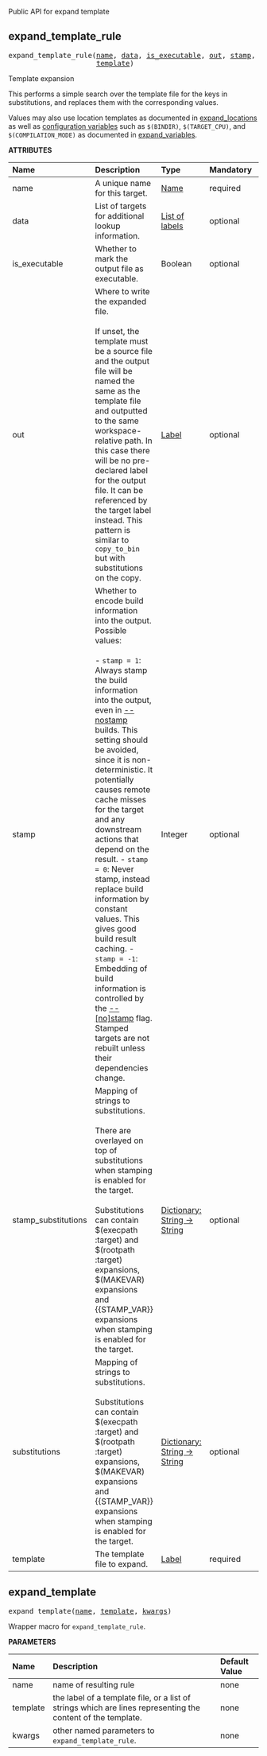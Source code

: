 <!-- Generated with Stardoc: http://skydoc.bazel.build -->

Public API for expand template

<a id="expand_template_rule"></a>

## expand_template_rule

<pre>
expand_template_rule(<a href="#expand_template_rule-name">name</a>, <a href="#expand_template_rule-data">data</a>, <a href="#expand_template_rule-is_executable">is_executable</a>, <a href="#expand_template_rule-out">out</a>, <a href="#expand_template_rule-stamp">stamp</a>, <a href="#expand_template_rule-stamp_substitutions">stamp_substitutions</a>, <a href="#expand_template_rule-substitutions">substitutions</a>,
                     <a href="#expand_template_rule-template">template</a>)
</pre>

Template expansion

This performs a simple search over the template file for the keys in substitutions,
and replaces them with the corresponding values.

Values may also use location templates as documented in
[expand_locations](https://github.com/aspect-build/bazel-lib/blob/main/docs/expand_make_vars.md#expand_locations)
as well as [configuration variables](https://docs.bazel.build/versions/main/skylark/lib/ctx.html#var)
such as `$(BINDIR)`, `$(TARGET_CPU)`, and `$(COMPILATION_MODE)` as documented in
[expand_variables](https://github.com/aspect-build/bazel-lib/blob/main/docs/expand_make_vars.md#expand_variables).


**ATTRIBUTES**


| Name  | Description | Type | Mandatory | Default |
| :------------- | :------------- | :------------- | :------------- | :------------- |
| <a id="expand_template_rule-name"></a>name |  A unique name for this target.   | <a href="https://bazel.build/concepts/labels#target-names">Name</a> | required |  |
| <a id="expand_template_rule-data"></a>data |  List of targets for additional lookup information.   | <a href="https://bazel.build/concepts/labels">List of labels</a> | optional | <code>[]</code> |
| <a id="expand_template_rule-is_executable"></a>is_executable |  Whether to mark the output file as executable.   | Boolean | optional | <code>False</code> |
| <a id="expand_template_rule-out"></a>out |  Where to write the expanded file.<br><br>            If unset, the template must be a source file and the output file             will be named the same as the template file and outputted to the same             workspace-relative path. In this case there will be no pre-declared             label for the output file. It can be referenced by the target label             instead. This pattern is similar to <code>copy_to_bin</code> but with substitutions on             the copy.   | <a href="https://bazel.build/concepts/labels">Label</a> | optional |  |
| <a id="expand_template_rule-stamp"></a>stamp |  Whether to encode build information into the output. Possible values:<br><br>    - <code>stamp = 1</code>: Always stamp the build information into the output, even in         [--nostamp](https://docs.bazel.build/versions/main/user-manual.html#flag--stamp) builds.         This setting should be avoided, since it is non-deterministic.         It potentially causes remote cache misses for the target and         any downstream actions that depend on the result.     - <code>stamp = 0</code>: Never stamp, instead replace build information by constant values.         This gives good build result caching.     - <code>stamp = -1</code>: Embedding of build information is controlled by the         [--[no]stamp](https://docs.bazel.build/versions/main/user-manual.html#flag--stamp) flag.         Stamped targets are not rebuilt unless their dependencies change.   | Integer | optional | <code>-1</code> |
| <a id="expand_template_rule-stamp_substitutions"></a>stamp_substitutions |  Mapping of strings to substitutions.<br><br>            There are overlayed on top of substitutions when stamping is enabled             for the target.<br><br>            Substitutions can contain $(execpath :target) and $(rootpath :target)             expansions, $(MAKEVAR) expansions and {{STAMP_VAR}} expansions when             stamping is enabled for the target.   | <a href="https://bazel.build/rules/lib/dict">Dictionary: String -> String</a> | optional | <code>{}</code> |
| <a id="expand_template_rule-substitutions"></a>substitutions |  Mapping of strings to substitutions.<br><br>            Substitutions can contain $(execpath :target) and $(rootpath :target)             expansions, $(MAKEVAR) expansions and {{STAMP_VAR}} expansions when             stamping is enabled for the target.   | <a href="https://bazel.build/rules/lib/dict">Dictionary: String -> String</a> | optional | <code>{}</code> |
| <a id="expand_template_rule-template"></a>template |  The template file to expand.   | <a href="https://bazel.build/concepts/labels">Label</a> | required |  |


<a id="expand_template"></a>

## expand_template

<pre>
expand_template(<a href="#expand_template-name">name</a>, <a href="#expand_template-template">template</a>, <a href="#expand_template-kwargs">kwargs</a>)
</pre>

Wrapper macro for `expand_template_rule`.

**PARAMETERS**


| Name  | Description | Default Value |
| :------------- | :------------- | :------------- |
| <a id="expand_template-name"></a>name |  name of resulting rule   |  none |
| <a id="expand_template-template"></a>template |  the label of a template file, or a list of strings which are lines representing the content of the template.   |  none |
| <a id="expand_template-kwargs"></a>kwargs |  other named parameters to <code>expand_template_rule</code>.   |  none |


